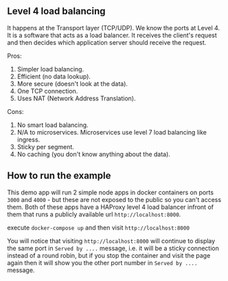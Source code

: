 ## Level 4 load balancing

It happens at the Transport layer (TCP/UDP). We know the ports at Level 4. It is a software that acts as a load balancer. It receives the client's request and then decides which application server should receive the request.

Pros:
1. Simpler load balancing.
2. Efficient (no data lookup).
3. More secure (doesn't look at the data).
4. One TCP connection.
5. Uses NAT (Network Address Translation).

Cons:
1. No smart load balancing.
2. N/A to microservices. Microservices use level 7 load balancing like ingress.
3. Sticky per segment.
4. No caching (you don't know anything about the data). 

## How to run the example

This demo app will run 2 simple node apps in docker containers on ports `3000` and `4000` - but these are not exposed to the public so you can't access them. 
Both of these apps have a HAProxy level 4 load balancer infront of them that runs a publicly available url `http://localhost:8000`.

execute `docker-compose up` and then visit `http://localhost:8000`

You will notice that visiting `http://localhost:8000` will continue to display the same port in `Served by ....` message, i.e. it will be a sticky connection instead of a round robin, but if you stop the container and visit the page again then it will show you the other port number in `Served by ....` message.